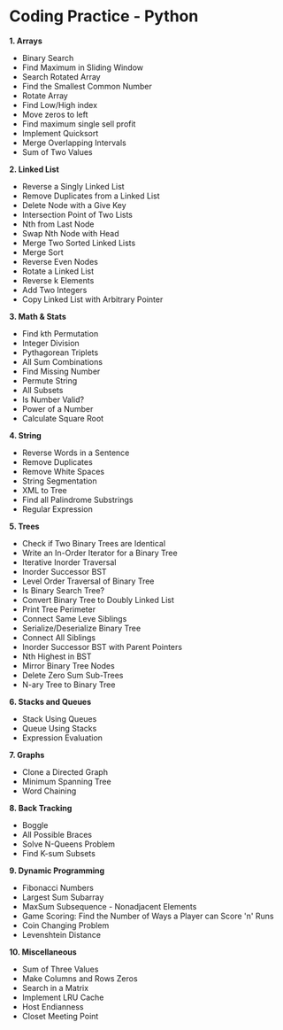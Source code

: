 # Coding Practice - Python

**1. Arrays**
* Binary Search
* Find Maximum in Sliding Window
* Search Rotated Array
* Find the Smallest Common Number
* Rotate Array
* Find Low/High index
* Move zeros to left
* Find maximum single sell profit
* Implement Quicksort
* Merge Overlapping Intervals
* Sum of Two Values

**2. Linked List**
* Reverse a Singly Linked List
* Remove Duplicates from a Linked List
* Delete Node with a Give Key
* Intersection Point of Two Lists
* Nth from Last Node
* Swap Nth Node with Head
* Merge Two Sorted Linked Lists
* Merge Sort
* Reverse Even Nodes
* Rotate a Linked List
* Reverse k Elements
* Add Two Integers
* Copy Linked List with Arbitrary Pointer

**3. Math & Stats**
* Find kth Permutation
* Integer Division
* Pythagorean Triplets
* All Sum Combinations
* Find Missing Number
* Permute String
* All Subsets
* Is Number Valid?
* Power of a Number
* Calculate Square Root

**4. String**
* Reverse Words in a Sentence
* Remove Duplicates
* Remove White Spaces
* String Segmentation
* XML to Tree
* Find all Palindrome Substrings
* Regular Expression

**5. Trees**
* Check if Two Binary Trees are Identical
* Write an In-Order Iterator for a Binary Tree
* Iterative Inorder Traversal
* Inorder Successor BST
* Level Order Traversal of Binary Tree
* Is Binary Search Tree?
* Convert Binary Tree to Doubly Linked List
* Print Tree Perimeter
* Connect Same Leve Siblings
* Serialize/Deserialize Binary Tree
* Connect All Siblings
* Inorder Successor BST with Parent Pointers
* Nth Highest in BST
* Mirror Binary Tree Nodes
* Delete Zero Sum Sub-Trees
* N-ary Tree to Binary Tree

**6. Stacks and Queues**
* Stack Using Queues
* Queue Using Stacks
* Expression Evaluation

**7. Graphs**
* Clone a Directed Graph
* Minimum Spanning Tree
* Word Chaining

**8. Back Tracking**
* Boggle
* All Possible Braces
* Solve N-Queens Problem
* Find K-sum Subsets

**9. Dynamic Programming**
* Fibonacci Numbers
* Largest Sum Subarray
* MaxSum Subsequence - Nonadjacent Elements
* Game Scoring: Find the Number of Ways a Player can Score 'n' Runs
* Coin Changing Problem
* Levenshtein Distance

**10. Miscellaneous**
* Sum of Three Values
* Make Columns and Rows Zeros
* Search in a Matrix
* Implement LRU Cache
* Host Endianness
* Closet Meeting Point

